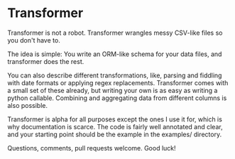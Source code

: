 Transformer
===========

Transformer is not a robot. Transformer wrangles messy CSV-like files so you don't have to.

The idea is simple: You write an ORM-like schema for your data files, and transformer does the rest.

You can also describe different transformations, like, parsing and fiddling with date formats or applying regex replacements. Transformer comes with a small set of these already, but writing your own is as easy as writing a python callable. Combining and aggregating data from different columns is also possible.

Transformer is alpha for all purposes except the ones I use it for, which is why documentation is scarce. The code is fairly well annotated and clear, and your starting point should be the example in the examples/ directory.

Questions, comments, pull requests welcome. Good luck!
